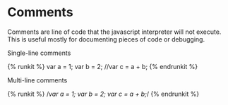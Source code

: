 # Comments

Comments are line of code that the javascript interpreter will not execute. This is useful mostly for documenting pieces of code or debugging.

Single-line comments	

{% runkit %}
var a = 1;
var b = 2;
//var c = a + b;
{% endrunkit %}

Multi-line comments

{% runkit %}
/*var a = 1;
var b = 2;
var c = a + b;*/
{% endrunkit %}